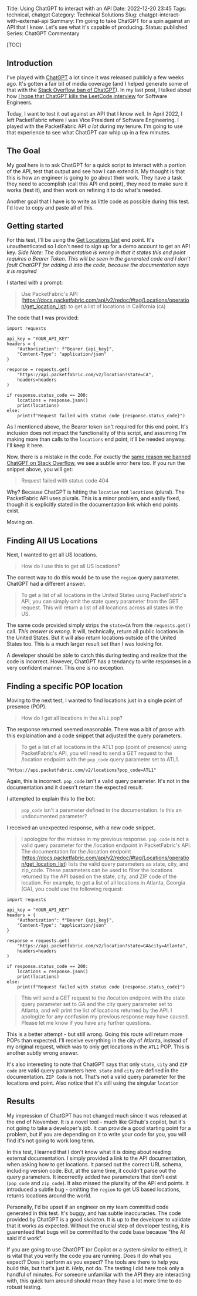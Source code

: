Title: Using ChatGPT to interact with an API
Date: 2022-12-20 23:45
Tags: technical, chatgpt
Category: Technical Solutions
Slug: chatgpt-interact-with-external-api
Summary: I'm going to take ChatGPT for a spin against an API that I know. Let's see what it's capable of producing.
Status: published
Series: ChatGPT Commentary

[TOC]

## Introduction

I've played with [ChatGPT][1] a lot since it was released publicly a few weeks ago. It's gotten a fair bit of media coverage (and I helped generate
some of that with the [Stack Overflow ban of ChatGPT][2]). In my last post, I talked about how 
[I hope that ChatGPT kills the LeetCode interview][3] for Software Engineers. 

Today, I want to test it out against an API that I know well. In April 2022, I left PacketFabric where I was Vice President of 
Software Engineering. I played with the PacketFabric API _a lot_ during my tenure. I'm going to use that experience to see what ChatGPT 
can whip up in a few minutes. 

## The Goal

My goal here is to ask ChatGPT for a quick script to interact with a portion of the API, test that output and see how I can extend it. My 
thought is that this is how an engineer is going to go about their work. They have a task they need to accomplish (call this API end point),
they need to make sure it works (test it), and then work on refining it to do what's needed.

Another goal that I have is to write as little code as possible during this test. I'd love to copy and paste all of this.

## Getting started

For this test, I'll be using the [Get Locations List][4] end point. It's unauthenticated so I don't need to sign up for a demo account to get an 
API key. _Side Note: The documentation is wrong in that it states this end point requires a Bearer Token. This will be seen in the generated code and I don't fault ChatGPT for adding it into the code, because the documentation says it is required_

I started with a prompt:

> Use PacketFabric's API (https://docs.packetfabric.com/api/v2/redoc/#tag/Locations/operation/get_location_list) to get a list of locations in California (`CA`)

The code that I was provided:

    import requests

    api_key = "YOUR_API_KEY"
    headers = {
        "Authorization": f"Bearer {api_key}",
        "Content-Type": "application/json"
    }

    response = requests.get(
        "https://api.packetfabric.com/v2/location?state=CA",
        headers=headers
    )

    if response.status_code == 200:
        locations = response.json()
        print(locations)
    else:
        print(f"Request failed with status code {response.status_code}")

As I mentioned above, the Bearer token isn't required for this end point. It's inclusion does not impact the functionality of this 
script, and assuming I'm making more than calls to the `locations` end point, it'll be needed anyway. I'll keep it here. 

Now, there is a mistake in the code. For exactly the [same reason we banned ChatGPT on Stack Overflow][2], we see a subtle error here too. If
you run the snippet above, you will get:

> Request failed with status code 404

Why? Because ChatGPT is hitting the `location` not `locations` (plural). The PacketFabric API uses plurals. This is a minor problem, and easily fixed,
though it is explicitly stated in the documentation link which end points exist.

Moving on.

## Finding All US Locations

Next, I wanted to get all US locations.

> How do I use this to get all US locations?

The correct way to do this would be to use the `region` query parameter. ChatGPT had a different answer.

> To get a list of all locations in the United States using PacketFabric's API, you can simply omit the state query parameter from the GET request. This will return a list of all locations across all states in the US.

The same code provided simply strips the `state=CA` from the `requests.get()` call. *This answer is wrong*. It will, technically, return all 
public locations in the United States. But it will also return locations outside of the United States too. This is a much larger result set than I was 
looking for.

A developer should be able to catch this during testing and realize that the code is incorrect. However, ChatGPT has a tendancy to write responses in a 
very confident manner. This one is no exception.

## Finding a specific POP location

Moving to the next test, I wanted to find locations just in a single point of presence (POP).

> How do I get all locations in the `ATL1` pop?

The response returned seemed reasonable. There was a bit of prose with this explaination and a code snippet that adjusted the query parameters.

> To get a list of all locations in the ATL1 pop (point of presence) using PacketFabric's API, you will need to send a GET request to the /location endpoint with the `pop_code` query parameter set to ATL1.

    "https://api.packetfabric.com/v2/locations?pop_code=ATL1"

Again, this is incorrect. `pop_code` isn't a valid query parameter. It's not in the documentation and it doesn't return the expected result. 

I attempted to explain this to the bot:

> `pop_code` isn't a parameter defined in the documentation. Is this an undocumented parameter?

I received an unexpected response, with a new code snippet. 

> I apologize for the mistake in my previous response. `pop_code` is not a valid query parameter for the /location endpoint in PacketFabric's API.
> The documentation for the /location endpoint (https://docs.packetfabric.com/api/v2/redoc/#tag/Locations/operation/get_location_list) lists the valid query parameters as state, city, and zip_code. These parameters can be used to filter the locations returned by the API based on the state, city, and ZIP code of the location.
> For example, to get a list of all locations in Atlanta, Georgia (GA), you could use the following request:

    import requests

    api_key = "YOUR_API_KEY"
    headers = {
        "Authorization": f"Bearer {api_key}",
        "Content-Type": "application/json"
    }

    response = requests.get(
        "https://api.packetfabric.com/v2/location?state=GA&city=Atlanta",
        headers=headers
    )

    if response.status_code == 200:
        locations = response.json()
        print(locations)
    else:
        print(f"Request failed with status code {response.status_code}")


> This will send a GET request to the /location endpoint with the state query parameter set to GA and the city query parameter set to Atlanta, and will print the list of locations returned by the API.
> I apologize for any confusion my previous response may have caused. Please let me know if you have any further questions.

This is a better attempt - but still wrong. Going this route will return more POPs than expected. I'll receive everything in the city of Atlanta, instead
of my original request, which was to only get locations in the `ATL1` POP. This is another subtly wrong answer.

It's also interesting to note that ChatGPT says that only `state`, `city` and `ZIP code` are valid query parameters here. `state` and `city` are defined 
in the documentation. `ZIP Code` is not. That's not a valid query parameter for the locations end point. Also notice that it's still using the singular
`location`

## Results

My impression of ChatGPT has not changed much since it was released at the end of November. It is a novel tool - much like Github's copilot, but 
it's not going to take a developer's job. It can provide a good starting point for a problem, but if you are depending on it to write your code for you,
you will find it's not going to work long term. 

In this test, I learned that I don't know what it is doing about reading external documentation. I simply provided a link to the API documentation,
when asking how to get locations. It parsed out the correct URL schema, including version code. But, at the same time, it couldn't parse out the 
query parameters. It incorrectly added two parameters that don't exist (`pop_code` and `zip_code`). It also missed the plurality of the API end points.
It introduced a subtle bug - omitting the `region` to get US based locations, returns locations around the world.

Personally, I'd be upset if an engineer on my team committed code generated in this test. It's buggy, and has subtle inaccuracies. The code
provided by ChatGPT is a good _skeleton_. It is up to the developer to validate that it works as expected. Without the crucial step of developer testing,
it is guarenteed that bugs will be committed to the code base because "the AI said it'd work".

If you are going to use ChatGPT (or Copilot or a system similar to either), it is vital that you verify the code you are running. Does it do what you 
expect? Does it perform as you expect? The tools are there to help you build this, but that's just it. *Help*, not do. The testing I did here took
only a handful of minutes. For someone unfamiliar with the API they are interacting with, this quick turn around should mean they have a lot more time
to do robust testing.


 [1]: https://openai.com/blog/chatgpt/
 [2]: {filename}2022_12_05_stack_overflow_bans_chatgpt.md
 [3]: {filename}2022_12_15_get_rid_leetcode_interviews.md
 [4]: https://docs.packetfabric.com/api/v2/redoc/#tag/Locations/operation/get_location_list